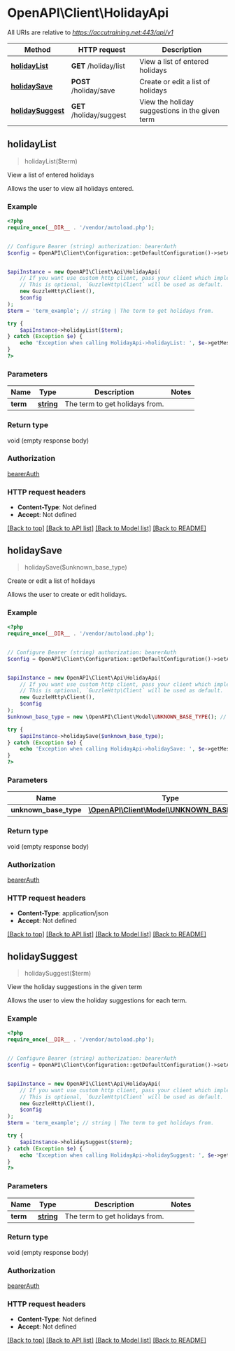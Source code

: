 # OpenAPI\Client\HolidayApi

All URIs are relative to *https://accutraining.net:443/api/v1*

Method | HTTP request | Description
------------- | ------------- | -------------
[**holidayList**](HolidayApi.md#holidayList) | **GET** /holiday/list | View a list of entered holidays
[**holidaySave**](HolidayApi.md#holidaySave) | **POST** /holiday/save | Create or edit a list of holidays
[**holidaySuggest**](HolidayApi.md#holidaySuggest) | **GET** /holiday/suggest | View the holiday suggestions in the given term



## holidayList

> holidayList($term)

View a list of entered holidays

Allows the user to view all holidays entered.

### Example

```php
<?php
require_once(__DIR__ . '/vendor/autoload.php');


// Configure Bearer (string) authorization: bearerAuth
$config = OpenAPI\Client\Configuration::getDefaultConfiguration()->setAccessToken('YOUR_ACCESS_TOKEN');


$apiInstance = new OpenAPI\Client\Api\HolidayApi(
    // If you want use custom http client, pass your client which implements `GuzzleHttp\ClientInterface`.
    // This is optional, `GuzzleHttp\Client` will be used as default.
    new GuzzleHttp\Client(),
    $config
);
$term = 'term_example'; // string | The term to get holidays from.

try {
    $apiInstance->holidayList($term);
} catch (Exception $e) {
    echo 'Exception when calling HolidayApi->holidayList: ', $e->getMessage(), PHP_EOL;
}
?>
```

### Parameters


Name | Type | Description  | Notes
------------- | ------------- | ------------- | -------------
 **term** | [**string**](../Model/.md)| The term to get holidays from. |

### Return type

void (empty response body)

### Authorization

[bearerAuth](../../README.md#bearerAuth)

### HTTP request headers

- **Content-Type**: Not defined
- **Accept**: Not defined

[[Back to top]](#) [[Back to API list]](../../README.md#documentation-for-api-endpoints)
[[Back to Model list]](../../README.md#documentation-for-models)
[[Back to README]](../../README.md)


## holidaySave

> holidaySave($unknown_base_type)

Create or edit a list of holidays

Allows the user to create or edit holidays.

### Example

```php
<?php
require_once(__DIR__ . '/vendor/autoload.php');


// Configure Bearer (string) authorization: bearerAuth
$config = OpenAPI\Client\Configuration::getDefaultConfiguration()->setAccessToken('YOUR_ACCESS_TOKEN');


$apiInstance = new OpenAPI\Client\Api\HolidayApi(
    // If you want use custom http client, pass your client which implements `GuzzleHttp\ClientInterface`.
    // This is optional, `GuzzleHttp\Client` will be used as default.
    new GuzzleHttp\Client(),
    $config
);
$unknown_base_type = new \OpenAPI\Client\Model\UNKNOWN_BASE_TYPE(); // \OpenAPI\Client\Model\UNKNOWN_BASE_TYPE | 

try {
    $apiInstance->holidaySave($unknown_base_type);
} catch (Exception $e) {
    echo 'Exception when calling HolidayApi->holidaySave: ', $e->getMessage(), PHP_EOL;
}
?>
```

### Parameters


Name | Type | Description  | Notes
------------- | ------------- | ------------- | -------------
 **unknown_base_type** | [**\OpenAPI\Client\Model\UNKNOWN_BASE_TYPE**](../Model/UNKNOWN_BASE_TYPE.md)|  | [optional]

### Return type

void (empty response body)

### Authorization

[bearerAuth](../../README.md#bearerAuth)

### HTTP request headers

- **Content-Type**: application/json
- **Accept**: Not defined

[[Back to top]](#) [[Back to API list]](../../README.md#documentation-for-api-endpoints)
[[Back to Model list]](../../README.md#documentation-for-models)
[[Back to README]](../../README.md)


## holidaySuggest

> holidaySuggest($term)

View the holiday suggestions in the given term

Allows the user to view the holiday suggestions for each term.

### Example

```php
<?php
require_once(__DIR__ . '/vendor/autoload.php');


// Configure Bearer (string) authorization: bearerAuth
$config = OpenAPI\Client\Configuration::getDefaultConfiguration()->setAccessToken('YOUR_ACCESS_TOKEN');


$apiInstance = new OpenAPI\Client\Api\HolidayApi(
    // If you want use custom http client, pass your client which implements `GuzzleHttp\ClientInterface`.
    // This is optional, `GuzzleHttp\Client` will be used as default.
    new GuzzleHttp\Client(),
    $config
);
$term = 'term_example'; // string | The term to get holidays from.

try {
    $apiInstance->holidaySuggest($term);
} catch (Exception $e) {
    echo 'Exception when calling HolidayApi->holidaySuggest: ', $e->getMessage(), PHP_EOL;
}
?>
```

### Parameters


Name | Type | Description  | Notes
------------- | ------------- | ------------- | -------------
 **term** | [**string**](../Model/.md)| The term to get holidays from. |

### Return type

void (empty response body)

### Authorization

[bearerAuth](../../README.md#bearerAuth)

### HTTP request headers

- **Content-Type**: Not defined
- **Accept**: Not defined

[[Back to top]](#) [[Back to API list]](../../README.md#documentation-for-api-endpoints)
[[Back to Model list]](../../README.md#documentation-for-models)
[[Back to README]](../../README.md)

